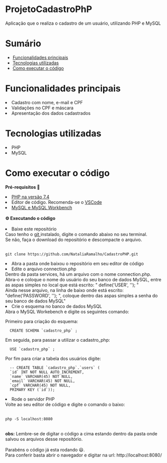# ProjetoCadastroPhP
Aplicação que o realiza o cadastro de um usuário, utilizando PHP e MySQL

Sumário
=================
<!--ts-->
   * [Funcionalidades principais](#Funcionalidades-principais )
   * [Tecnologias utilizadas](#tecnologias-utilizadas)
   * [Como executar o código](#como-executar-o-código)
<!--te-->

 # Funcionalidades principais 
<li> Cadastro com nome, e-mail e CPF</li>
<li> Validações no CPF e máscara</li>
<li> Apresentação dos dados cadastrados </li>

# Tecnologias utilizadas 
<li> PHP </li>
<li> MySQL </li>

# Como executar o código 
<strong>  Pré-requisitos 📌 </strong>
<li> <a href="https://www.php.net/downloads.php#gpg-7.4" > PHP na versão 7.4 </a>  </li>
<li> Editor de código. Recomenda-se o <a href="https://code.visualstudio.com/" >VSCode </a> </li>
<li> <a href="https://www.mysql.com/downloads/" >MySQL e MySQL Workbench</a>  </li>

</br>
<strong>⚙️  Executando o código </strong>
</br>

</br>
<li> Baixe este repositório </li>
Caso tenho o <a href="https://git-scm.com/downloads" >git </a> instalado, digite o comando abaixo no seu terminal. </br>
Se não, faça o download do repositório e descompacte o arquivo.

</br>
</br>

`````
git clone https://github.com/NataliaRamalho/CadastroPHP.git
`````

<li> Abra a pasta onde baixou o repositório em seu editor de código </li>

<li> Edite o arquivo connection.php </li>
Dentro da pasta services, há um arquivo com o nome connection.php.</br> 
Abra-o e coloque o nome do usuário do seu banco de dados MySQL, 
entre as aspas simples no local que está escrito: " define('USER', ''); "</br>
Ainda nesse arquivo, na linha de baixo onde está escrito: "define('PASSWORD', ''); ", 
coloque dentro das aspas simples a senha do seu banco de dados MySQL"

<li>Crie o esquema no banco de dados MySQL </li>
Abra o MySQL Workebench e digite os seguintes comando:

Primeiro para criação do esquema:
</br>

`````
  CREATE SCHEMA `cadastro_php` ;
`````
Em seguida, para passar a utilizar o cadastro_php:
</br>

`````
  USE `cadastro_php` ;
`````
Por fim para criar a tabela dos usuários digite: 
</br>

`````
  -- CREATE TABLE `cadastro_php`.`users` (
  `id` INT NOT NULL AUTO_INCREMENT,
  `name` VARCHAR(45) NOT NULL,
  `email` VARCHAR(45) NOT NULL,
  `cpf` VARCHAR(45) NOT NULL,
  PRIMARY KEY (`id`));
`````

<li> Rode o servidor PHP </li>
Volte ao seu editor de código e digite o comando o baixo: 
</br>
</br>

```
php -S localhost:8080
```
</br>
<strong>obs:</strong> Lembre-se de digitar o código a cima estando dentro da pasta onde salvou os arquivos desse repositório.
</br>
</br>
Parabéns o código já esta rodando  😃.</br>
Para conferir basta abrir o navegador e digitar na url: http://localhost:8080/
